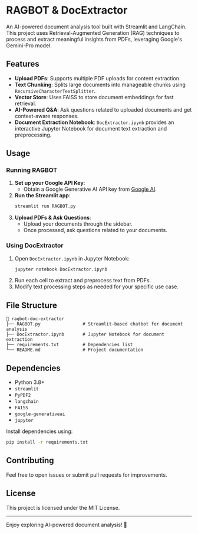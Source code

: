 # RAGBOT & DocExtractor

An AI-powered document analysis tool built with Streamlit and LangChain. This project uses Retrieval-Augmented Generation (RAG) techniques to process and extract meaningful insights from PDFs, leveraging Google's Gemini-Pro model.

## Features

- **Upload PDFs**: Supports multiple PDF uploads for content extraction.
- **Text Chunking**: Splits large documents into manageable chunks using `RecursiveCharacterTextSplitter`.
- **Vector Store**: Uses FAISS to store document embeddings for fast retrieval.
- **AI-Powered Q&A**: Ask questions related to uploaded documents and get context-aware responses.
- **Document Extraction Notebook**: `DocExtractor.ipynb` provides an interactive Jupyter Notebook for document text extraction and preprocessing.

## Usage

### Running RAGBOT

1. **Set up your Google API Key**:  
   - Obtain a Google Generative AI API key from [Google AI](https://ai.google.com/).
2. **Run the Streamlit app**:
   ```sh
   streamlit run RAGBOT.py
   ```
3. **Upload PDFs & Ask Questions**:
   - Upload your documents through the sidebar.
   - Once processed, ask questions related to your documents.

### Using DocExtractor

1. Open `DocExtractor.ipynb` in Jupyter Notebook:
   ```sh
   jupyter notebook DocExtractor.ipynb
   ```
2. Run each cell to extract and preprocess text from PDFs.
3. Modify text processing steps as needed for your specific use case.

## File Structure

```
📂 ragbot-doc-extractor
├── RAGBOT.py                # Streamlit-based chatbot for document analysis
├── DocExtractor.ipynb       # Jupyter Notebook for document extraction
├── requirements.txt         # Dependencies list
└── README.md                # Project documentation
```

## Dependencies

- Python 3.8+
- `streamlit`
- `PyPDF2`
- `langchain`
- `FAISS`
- `google-generativeai`
- `jupyter`

Install dependencies using:
```sh
pip install -r requirements.txt
```

## Contributing
Feel free to open issues or submit pull requests for improvements.

## License
This project is licensed under the MIT License.

---

Enjoy exploring AI-powered document analysis! 🚀
